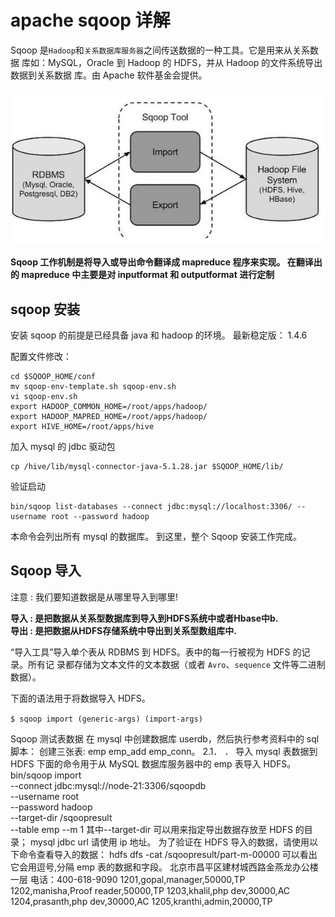 

# apache sqoop 详解

Sqoop 是`Hadoop`和`关系数据库服务器`之间传送数据的一种工具。它是用来从关系数据
库如：MySQL，Oracle 到 Hadoop 的 HDFS，并从 Hadoop 的文件系统导出数据到关系数据
库。由 Apache 软件基金会提供。

![Sqoop](https://github.com/bigDataHell/Kangaroo-/blob/master/images/Sqoop.png)


__Sqoop 工作机制是将导入或导出命令翻译成 mapreduce 程序来实现。
在翻译出的 mapreduce 中主要是对 inputformat 和 outputformat 进行定制__


## sqoop  安装

安装 sqoop 的前提是已经具备 java 和 hadoop 的环境。
最新稳定版： 1.4.6

配置文件修改：
``` shell
cd $SQOOP_HOME/conf
mv sqoop-env-template.sh sqoop-env.sh
vi sqoop-env.sh
export HADOOP_COMMON_HOME=/root/apps/hadoop/
export HADOOP_MAPRED_HOME=/root/apps/hadoop/
export HIVE_HOME=/root/apps/hive
```

加入 mysql 的 jdbc 驱动包

``` shell
cp /hive/lib/mysql-connector-java-5.1.28.jar $SQOOP_HOME/lib/
```

验证启动
``` shell
bin/sqoop list-databases --connect jdbc:mysql://localhost:3306/ --
username root --password hadoop
```
本命令会列出所有 mysql 的数据库。
到这里，整个 Sqoop 安装工作完成。

## Sqoop  导入

注意 : 我们要知道数据是从哪里导入到哪里!

  __导入 : 是把数据从关系型数据库到导入到HDFS系统中或者Hbase中b.<br>
  导出 : 是把数据从HDFS存储系统中导出到关系型数组库中.__

“导入工具”导入单个表从 RDBMS 到 HDFS。表中的每一行被视为 HDFS 的记录。所有记
录都存储为文本文件的文本数据（或者 `Avro`、`sequence` 文件等二进制数据）。

下面的语法用于将数据导入 HDFS。

`$ sqoop import (generic-args) (import-args)`

Sqoop 测试表数据
在 mysql 中创建数据库 userdb，然后执行参考资料中的 sql 脚本：
创建三张表: emp emp_add emp_conn。
2.1． ．  导入 mysql  表数据到 HDFS
下面的命令用于从 MySQL 数据库服务器中的 emp 表导入 HDFS。
bin/sqoop import \
--connect jdbc:mysql://node-21:3306/sqoopdb \
--username root \
--password hadoop \
--target-dir /sqoopresult \
--table emp --m 1
其中--target-dir 可以用来指定导出数据存放至 HDFS 的目录；
mysql jdbc url 请使用 ip 地址。
为了验证在 HDFS 导入的数据，请使用以下命令查看导入的数据：
hdfs dfs -cat /sqoopresult/part-m-00000
可以看出它会用逗号,分隔 emp 表的数据和字段。
北京市昌平区建材城西路金燕龙办公楼一层 电话：400-618-9090
1201,gopal,manager,50000,TP
1202,manisha,Proof reader,50000,TP
1203,khalil,php dev,30000,AC
1204,prasanth,php dev,30000,AC
1205,kranthi,admin,20000,TP
